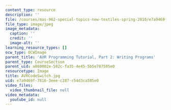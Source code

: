 ```yaml
---
content_type: resource
description: ''
file: /courses/mas-962-special-topics-new-textiles-spring-2010/e7a9469f78163eeec287c54d3ca585e0_AVRCodeSwitch.jpg
file_type: image/jpeg
image_metadata:
  caption: ''
  credit: ''
  image-alt: ''
learning_resource_types: []
ocw_type: OCWImage
parent_title: 'AVR Programming Tutorial, Part 2: Writing Programs'
parent_type: CourseSection
parent_uid: a860002e-582c-fa35-4e45-5b5e787595e0
resourcetype: Image
title: AVRCodeSwitch.jpg
uid: e7a9469f-7816-3eee-c287-c54d3ca585e0
video_files:
  video_thumbnail_file: null
video_metadata:
  youtube_id: null
---
```

